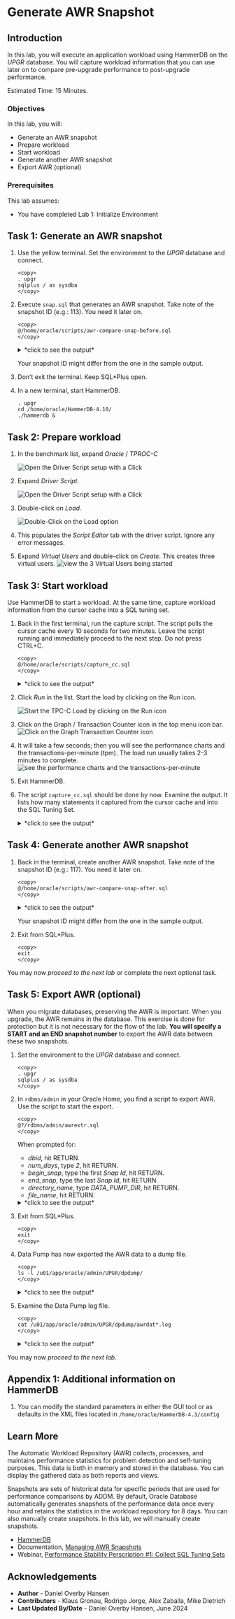 # Generate AWR Snapshot

## Introduction

In this lab, you will execute an application workload using HammerDB on the *UPGR* database. You will capture workload information that you can use later on to compare pre-upgrade performance to post-upgrade performance.

Estimated Time: 15 Minutes.

### Objectives

In this lab, you will:

- Generate an AWR snapshot
- Prepare workload
- Start workload
- Generate another AWR snapshot
- Export AWR (optional)

### Prerequisites

This lab assumes:

- You have completed Lab 1: Initialize Environment

## Task 1: Generate an AWR snapshot

1. Use the yellow terminal. Set the environment to the *UPGR* database and connect.

    ```
    <copy>
    . upgr
    sqlplus / as sysdba
    </copy>
    ```

2. Execute `snap.sql` that generates an AWR snapshot. Take note of the snapshot ID (e.g.: 113). You need it later on.

    ```
    <copy>
    @/home/oracle/scripts/awr-compare-snap-before.sql
    </copy>
    ```

    <details>
    <summary>*click to see the output*</summary>
    ``` text
    SQL> @/home/oracle/scripts/awr-compare-snap-before.sql
    -------------------------------------------
    - AWR Snapshot with Snap-ID: 113 created. -
    -------------------------------------------
    ```
    </details>

    Your snapshot ID might differ from the one in the sample output.

3. Don’t exit the terminal. Keep SQL*Plus open.

4. In a new terminal, start HammerDB.

    ```
    . upgr
    cd /home/oracle/HammerDB-4.10/
    ./hammerdb &
    ```

## Task 2: Prepare workload

1. In the benchmark list, expand *Oracle* / *TPROC-C*

    ![Open the Driver Script setup with a Click](./images/awr-snapshot-expand-list.png " ")

2. Expand *Driver Script*.

    ![Open the Driver Script setup with a Click](./images/awr-snapshot-expand-driver-script.png " ")

3. Double-click on *Load*.

    ![Double-Click on the Load option](./images/awr-snapshot-load-driver.png " ")

4. This populates the *Script Editor* tab with the driver script. Ignore any error messages.

5. Expand *Virtual Users* and double-click on *Create*. This creates three virtual users.
    ![view the 3 Virtual Users being started](./images/awr-snapshot-create-virtual-users.png " ")

## Task 3: Start workload

Use HammerDB to start a workload. At the same time, capture workload information from the cursor cache into a SQL tuning set.

1. Back in the first terminal, run the capture script. The script polls the cursor cache every 10 seconds for two minutes. Leave the script running and immediately proceed to the next step. Do not press CTRL+C.

    ```
    <copy>
    @/home/oracle/scripts/capture_cc.sql
    </copy>
    ```

    <details>
    <summary>*click to see the output*</summary>
    ``` text
    SQL> @/home/oracle/scripts/capture_cc.sql
    Dropping SQL Tuning Set, if exists

    PL/SQL procedure successfully completed.

    Creating SQL Tuning Set

    PL/SQL procedure successfully completed.

    Now polling the cursor cache for 180 seconds every 10 seconds ...
    You get control back in 180 seconds.
    Do not press CTRL+C
    ```
    </details>

2. Click *Run* in the list. Start the load by clicking on the Run icon.

    ![Start the TPC-C Load by clicking on the Run icon](./images/awr-snapshot-start-load.png " ")

3. Click on the Graph / Transaction Counter icon in the top menu icon bar.
    ![Click on the Graph Transaction Counter icon](./images/awr-snapshot-transact-counter.png " ")

4. It will take a few seconds; then you will see the performance charts and the transactions-per-minute (tpm). The load run usually takes 2-3 minutes to complete.
    ![see the performance charts and the transactions-per-minute](./images/awr-snapshot-transact-viewer.png " ")

5. Exit HammerDB.

6. The script `capture_cc.sql` should be done by now. Examine the output. It lists how many statements it captured from the cursor cache and into the SQL Tuning Set.

    <details>
    <summary>*click to see the output*</summary>
    ``` text
    SQL> @/home/oracle/scripts/capture_cc.sql
    Dropping SQL Tuning Set, if exists

    PL/SQL procedure successfully completed.

    Creating SQL Tuning Set

    PL/SQL procedure successfully completed.

    Now polling the cursor cache for 180 seconds every 10 seconds ...
    You get control back in 180 seconds.
    Do not press CTRL+C

    There are now 38 SQL Statements in this STS.

    PL/SQL procedure successfully completed.
    ```
    </details>

## Task 4: Generate another AWR snapshot

1. Back in the terminal, create another AWR snapshot. Take note of the snapshot ID (e.g.: 117). You need it later on.

    ```
    <copy>
    @/home/oracle/scripts/awr-compare-snap-after.sql
    </copy>
    ```

    <details>
    <summary>*click to see the output*</summary>
    ``` text
    SQL> @/home/oracle/scripts/awr-compare-snap-after.sql
    -------------------------------------------
    - AWR Snapshot with Snap-ID: 117 created. -
    -------------------------------------------
    ```
    </details>

    Your snapshot ID might differ from the one in the sample output.

2. Exit from SQL*Plus.

    ```
    <copy>
    exit
    </copy>
    ```

You may now *proceed to the next lab* or complete the next optional task.

## Task 5: Export AWR (optional)

When you migrate databases, preserving the AWR is important. When you upgrade, the AWR remains in the database. This exercise is done for protection but it is not necessary for the flow of the lab. **You will specify a START and an END snapshot number** to export the AWR data between these two snapshots.

1. Set the environment to the *UPGR* database and connect.

    ```
    <copy>
    . upgr
    sqlplus / as sysdba
    </copy>
    ```

2. In `rdbms/admin` in your Oracle Home, you find a script to export AWR. Use the script to start the export.

    ```
    <copy>
    @?/rdbms/admin/awrextr.sql
    </copy>
    ```
    When prompted for:
    * *dbid*, hit RETURN.
    * *num_days*, type *2*, hit RETURN.
    * *begin_snap*, type the first *Snap Id*, hit RETURN.
    * *end_snap*, type the last *Snap Id*, hit RETURN.
    * *directory\_name*, type *DATA\_PUMP\_DIR*, hit RETURN.
    * *file_name*, hit RETURN.

    <details>
    <summary>*click to see the output*</summary>
    ``` text
    SQL> @?/rdbms/admin/awrextr.sql
    #############
    AWR EXTRACT
    #############
    ####################################################################
    #  This script will extract the AWR data for a range of snapshots  #
    #  into a dump file.  The script will prompt users for the         #
    #  following information:                                          #
    #     (1) database id                                              #
    #     (2) snapshot range to extract                                #
    #     (3) name of directory object                                 #
    #     (4) name of dump file                                        #
    ####################################################################


    Databases in this Workload Repository schema
    ############################################

    DB Id             DB Name            Host
    ------------ ------------ ---------------
    * 72245725           UPGR hol.localdomain


    The default database id is the local one: '  72245725'.  To use this
    database id, press <return> to continue, otherwise enter an alternative.

    Enter value for dbid:

    Using	72245725 for Database ID


    Specify the number of days of snapshots to choose from
    ######################################################
    Entering the number of days (n) will result in the most recent
    (n) days of snapshots being listed.  Pressing <return> without
    specifying a number lists all completed snapshots.


    Enter value for num_days: 2

    Listing the last 2 days of Completed Snapshots

    DB Name        Snap Id       Snap Started
    ------------ --------- ------------------
    UPGR               111  06 Jul 2023 06:35
                       112  06 Jul 2023 06:37
                       113  06 Jul 2023 06:38
                       114  06 Jul 2023 08:00
                       115  06 Jul 2023 09:00
                       116  06 Jul 2023 10:00
                       117  06 Jul 2023 10:07
                       118  06 Jul 2023 11:00
                       119  06 Jul 2023 12:00
                       120  06 Jul 2023 12:15


    Specify the Begin and End Snapshot Ids
    ~~~~~~~~~~~~~~~~~~~~~~~~~~~~~~~~~~~~~~
    Enter value for begin_snap: 111
    Begin Snapshot Id specified: 111

    Enter value for end_snap: 120
    End   Snapshot Id specified: 120


    Specify the Directory Name
    ~~~~~~~~~~~~~~~~~~~~~~~~~~

    Directory Name                                      Directory Path
    --------------------- --------------------------------------------
    DATA1                                            /home/oracle/data
    DATA_PUMP_DIR                   /u01/app/oracle/admin/UPGR/dpdump/

    Choose a Directory Name from the above list (case-sensitive).

    Enter value for directory_name: DATA_PUMP_DIR

    Using the dump directory: DATA_PUMP_DIR

    Specify the Name of the Extract Dump File
    #########################################
    The prefix for the default dump file name is awrdat_111_120.
    To use this name, press <return> to continue, otherwise enter
    an alternative.

    Enter value for file_name:

    Using the dump file prefix: awrdat_111_120
    |
    | #############################################
    |  The AWR extract dump file will be located
    |  in the following directory/file:
    |   /u01/app/oracle/admin/UPGR/dpdump/
    |   awrdat_111_120.dmp
    | #############################################
    |
    |  *** AWR Extract Started ...
    |
    |  This operation will take a few moments. The
    |  progress of the AWR extract operation can be
    |  monitored in the following directory/file:
    |   /u01/app/oracle/admin/UPGR/dpdump/
    |   awrdat_111_120.log
    |

    End of AWR Extract
    ```
    </details>

3. Exit from SQL*Plus.

    ```
    <copy>
    exit
    </copy>
    ```

4. Data Pump has now exported the AWR data to a dump file.

    ```
    <copy>
    ls -l /u01/app/oracle/admin/UPGR/dpdump/
    </copy>
    ```

    <details>
    <summary>*click to see the output*</summary>
    ``` text
    $ ls -l /u01/app/oracle/admin/UPGR/dpdump/
    total 8940
    -rw-r-----. 1 oracle dba 9138176 Jul  6 12:28 awrdat_111_120.dmp
    -rw-r--r--. 1 oracle dba   14009 Jul  6 12:28 awrdat_111_120.log
    ```
    </details>

5. Examine the Data Pump log file.

    ```
    <copy>
    cat /u01/app/oracle/admin/UPGR/dpdump/awrdat*.log
    </copy>
    ```

    <details>
    <summary>*click to see the output*</summary>
    ``` text
    $     cat /u01/app/oracle/admin/UPGR/dpdump/awrdat*.log
    Starting "SYS"."SYS_EXPORT_TABLE_01":
    Startup took 1 seconds
    Estimate in progress using BLOCKS method...
    Processing object type TABLE_EXPORT/TABLE/TABLE_DATA
        Estimated 158 TABLE_DATA objects in 1 seconds
    Total estimation using BLOCKS method: 17.18 MB
    Processing object type TABLE_EXPORT/TABLE/TABLE
        Completed 133 TABLE objects in 10 seconds
    Processing object type TABLE_EXPORT/TABLE/CONSTRAINT/CONSTRAINT
        Completed 125 CONSTRAINT objects in 1 seconds
    Processing object type TABLE_EXPORT/TABLE/CONSTRAINT/REF_CONSTRAINT
        Completed 1 REF_CONSTRAINT objects in 0 seconds
    . . exported "SYS"."WRH$_SQL_PLAN"                       1.085 MB    2755 rows
    . . exported "SYS"."WRH$_SYSMETRIC_HISTORY"              313.7 KB    6420 rows
    . . exported "SYS"."WRH$_SQLTEXT"                        322.2 KB     293 rows
    . . exported "SYS"."WRH$_LATCH":"WRH$_LATCH_72245725_104"  293.0 KB    5820 rows
    . . exported "SYS"."WRH$_SQLSTAT":"WRH$_SQLSTA_72245725_104"  265.2 KB     892 rows
    . . exported "SYS"."WRH$_SYSMETRIC_SUMMARY"              128.7 KB    1580 rows
    . . exported "SYS"."WRH$_SYSSTAT":"WRH$_SYSSTA_72245725_104"  183.3 KB    6790 rows
    . . exported "SYS"."WRH$_PARAMETER":"WRH$_PARAME_72245725_104"  147.2 KB    3540 rows
    . . exported "SYS"."WRH$_ENQUEUE_STAT"                   42.17 KB     678 rows
    . . exported "SYS"."WRH$_EVENT_HISTOGRAM":"WRH$_EVENT__72245725_104"  78.17 KB    2384 rows
    . . exported "SYS"."WRH$_EVENT_NAME"                     102.7 KB    1367 rows
    . . exported "SYS"."WRH$_PARAMETER_NAME"                 121.9 KB    2923 rows
    . . exported "SYS"."WRH$_SEG_STAT":"WRH$_SEG_ST_72245725_104"  87.89 KB     556 rows
    . . exported "SYS"."WRH$_SQL_BIND_METADATA"              64.94 KB    1004 rows
    . . exported "SYS"."WRM$_SNAPSHOT_DETAILS"               38.50 KB     731 rows
    . . exported "SYS"."WRH$_ACTIVE_SESSION_HISTORY":"WRH$_ACTIVE_72245725_104"  90.96 KB     203 rows
    . . exported "SYS"."WRH$_BG_EVENT_SUMMARY"               22.57 KB     442 rows
    . . exported "SYS"."WRH$_MVPARAMETER":"WRH$_MVPARA_72245725_104"  36.62 KB     700 rows
    . . exported "SYS"."WRH$_ROWCACHE_SUMMARY":"WRH$_ROWCAC_72245725_104"  45.28 KB     570 rows
    . . exported "SYS"."WRH$_SERVICE_STAT":"WRH$_SERVIC_72245725_104"  44.30 KB    1120 rows
    . . exported "SYS"."WRH$_SHARED_POOL_ADVICE"             24.69 KB     307 rows
    . . exported "SYS"."WRH$_SYSTEM_EVENT":"WRH$_SYSTEM_72245725_104"  37.17 KB     668 rows
    . . exported "SYS"."WRH$_BUFFER_POOL_STATISTICS"         14.86 KB      10 rows
    . . exported "SYS"."WRH$_DATAFILE"                       8.109 KB       5 rows
    . . exported "SYS"."WRH$_DB_CACHE_ADVICE":"WRH$_DB_CAC_72245725_104"  23.40 KB     210 rows
    . . exported "SYS"."WRH$_DISPATCHER"                     8.960 KB      10 rows
    . . exported "SYS"."WRH$_FILESTATXS":"WRH$_FILEST_72245725_104"  13.34 KB      50 rows
    . . exported "SYS"."WRH$_INSTANCE_RECOVERY"              13.88 KB      10 rows
    . . exported "SYS"."WRH$_IOSTAT_DETAIL"                  15.07 KB      91 rows
    . . exported "SYS"."WRH$_IOSTAT_FILETYPE"                18.80 KB     120 rows
    . . exported "SYS"."WRH$_IOSTAT_FILETYPE_NAME"           6.148 KB      12 rows
    . . exported "SYS"."WRH$_IOSTAT_FUNCTION"                16.25 KB     140 rows
    . . exported "SYS"."WRH$_IOSTAT_FUNCTION_NAME"           6.132 KB      14 rows
    . . exported "SYS"."WRH$_JAVA_POOL_ADVICE"               13.21 KB     100 rows
    . . exported "SYS"."WRH$_LATCH_MISSES_SUMMARY":"WRH$_LATCH__72245725_104"  26.58 KB     332 rows
    . . exported "SYS"."WRH$_LATCH_NAME"                     31.11 KB     582 rows
    . . exported "SYS"."WRH$_LIBRARYCACHE"                   19.41 KB     167 rows
    . . exported "SYS"."WRH$_LOG"                            11.12 KB      30 rows
    . . exported "SYS"."WRH$_MEMORY_RESIZE_OPS"              10.25 KB       4 rows
    . . exported "SYS"."WRH$_MEM_DYNAMIC_COMP"               20.43 KB     160 rows
    . . exported "SYS"."WRH$_METRIC_NAME"                    31.12 KB     283 rows
    . . exported "SYS"."WRH$_MUTEX_SLEEP"                    10.39 KB      60 rows
    . . exported "SYS"."WRH$_OPTIMIZER_ENV"                  10.60 KB      19 rows
    . . exported "SYS"."WRH$_OSSTAT":"WRH$_OSSTAT_72245725_104"  12.18 KB     230 rows
    . . exported "SYS"."WRH$_OSSTAT_NAME"                    6.453 KB      23 rows
    . . exported "SYS"."WRH$_PGASTAT"                        12.74 KB     140 rows
    . . exported "SYS"."WRH$_PGA_TARGET_ADVICE"              15.62 KB     140 rows
    . . exported "SYS"."WRH$_PLAN_OPERATION_NAME"            9.507 KB     131 rows
    . . exported "SYS"."WRH$_PLAN_OPTION_NAME"               11.10 KB     188 rows
    . . exported "SYS"."WRH$_PROCESS_MEMORY_SUMMARY"         11.79 KB      40 rows
    . . exported "SYS"."WRH$_RESOURCE_LIMIT"                 10.13 KB      40 rows
    . . exported "SYS"."WRH$_SEG_STAT_OBJ"                   23.84 KB     163 rows
    . . exported "SYS"."WRH$_SERVICE_NAME"                   6.335 KB       4 rows
    . . exported "SYS"."WRH$_SERVICE_WAIT_CLASS":"WRH$_SERVIC_72245725_104"  18.03 KB     219 rows
    . . exported "SYS"."WRH$_SGA"                            8.031 KB      40 rows
    . . exported "SYS"."WRH$_SGASTAT":"WRH$_SGASTA_72245725_104"  17.65 KB     232 rows
    . . exported "SYS"."WRH$_SGA_TARGET_ADVICE"              9.773 KB      74 rows
    . . exported "SYS"."WRH$_SHARED_SERVER_SUMMARY"          13.32 KB      10 rows
    . . exported "SYS"."WRH$_SQLCOMMAND_NAME"                10.42 KB     165 rows
    . . exported "SYS"."WRH$_SQL_SUMMARY"                    7.773 KB      10 rows
    . . exported "SYS"."WRH$_SQL_WORKAREA_HISTOGRAM"         11.07 KB      76 rows
    . . exported "SYS"."WRH$_STAT_NAME"                      37.06 KB     696 rows
    . . exported "SYS"."WRH$_SYS_TIME_MODEL":"WRH$_SYS_TI_72245725_104"  11.93 KB     190 rows
    . . exported "SYS"."WRH$_TABLESPACE"                     7.679 KB       6 rows
    . . exported "SYS"."WRH$_TABLESPACE_SPACE_USAGE"         10.44 KB      60 rows
    . . exported "SYS"."WRH$_TABLESPACE_STAT":"WRH$_TABLES_72245725_104"  11.60 KB      50 rows
    . . exported "SYS"."WRH$_TEMPFILE"                       7.843 KB       1 rows
    . . exported "SYS"."WRH$_TEMPSTATXS"                     11.07 KB      10 rows
    . . exported "SYS"."WRH$_THREAD"                         8.609 KB      10 rows
    . . exported "SYS"."WRH$_TOPLEVELCALL_NAME"              9.718 KB     151 rows
    . . exported "SYS"."WRH$_UNDOSTAT"                       18.39 KB      34 rows
    . . exported "SYS"."WRH$_WAITSTAT":"WRH$_WAITST_72245725_104"  13.17 KB     180 rows
    . . exported "SYS"."WRM$_DATABASE_INSTANCE"              8.734 KB       1 rows
    . . exported "SYS"."WRM$_SNAPSHOT"                       10.80 KB      10 rows
    . . exported "SYS"."WRM$_WR_CONTROL"                     12.15 KB       1 rows
    . . exported "SYS"."WRH$_ACTIVE_SESSION_HISTORY":"WRH$_ACTIVE_SES_MXDB_MXSN"      0 KB       0 rows
    . . exported "SYS"."WRH$_ACTIVE_SESSION_HISTORY_BL"          0 KB       0 rows
    . . exported "SYS"."WRH$_BUFFERED_QUEUES"                    0 KB       0 rows
    . . exported "SYS"."WRH$_BUFFERED_SUBSCRIBERS"               0 KB       0 rows
    . . exported "SYS"."WRH$_CLUSTER_INTERCON"                   0 KB       0 rows
    . . exported "SYS"."WRH$_COMP_IOSTAT"                        0 KB       0 rows
    . . exported "SYS"."WRH$_CR_BLOCK_SERVER"                    0 KB       0 rows
    . . exported "SYS"."WRH$_CURRENT_BLOCK_SERVER"               0 KB       0 rows
    . . exported "SYS"."WRH$_DB_CACHE_ADVICE":"WRH$_DB_CACHE_AD_MXDB_MXSN"      0 KB       0 rows
    . . exported "SYS"."WRH$_DB_CACHE_ADVICE_BL"                 0 KB       0 rows
    . . exported "SYS"."WRH$_DLM_MISC":"WRH$_DLM_MISC_MXDB_MXSN"      0 KB       0 rows
    . . exported "SYS"."WRH$_DLM_MISC":"WRH$_DLM_MI_72245725_0"      0 KB       0 rows
    . . exported "SYS"."WRH$_DLM_MISC_BL"                        0 KB       0 rows
    . . exported "SYS"."WRH$_DYN_REMASTER_STATS"                 0 KB       0 rows
    . . exported "SYS"."WRH$_EVENT_HISTOGRAM":"WRH$_EVENT_HISTO_MXDB_MXSN"      0 KB       0 rows
    . . exported "SYS"."WRH$_EVENT_HISTOGRAM_BL"                 0 KB       0 rows
    . . exported "SYS"."WRH$_FILEMETRIC_HISTORY"                 0 KB       0 rows
    . . exported "SYS"."WRH$_FILESTATXS":"WRH$_FILESTATXS_MXDB_MXSN"      0 KB       0 rows
    . . exported "SYS"."WRH$_FILESTATXS_BL"                      0 KB       0 rows
    . . exported "SYS"."WRH$_IC_CLIENT_STATS"                    0 KB       0 rows
    . . exported "SYS"."WRH$_IC_DEVICE_STATS"                    0 KB       0 rows
    . . exported "SYS"."WRH$_INST_CACHE_TRANSFER":"WRH$_INST_CACHE_MXDB_MXSN"      0 KB       0 rows
    . . exported "SYS"."WRH$_INST_CACHE_TRANSFER":"WRH$_INST_C_72245725_0"      0 KB       0 rows
    . . exported "SYS"."WRH$_INST_CACHE_TRANSFER_BL"             0 KB       0 rows
    . . exported "SYS"."WRH$_INTERCONNECT_PINGS":"WRH$_IC_PINGS_MXDB_MXSN"      0 KB       0 rows
    . . exported "SYS"."WRH$_INTERCONNECT_PINGS":"WRH$_INTERC_72245725_0"      0 KB       0 rows
    . . exported "SYS"."WRH$_INTERCONNECT_PINGS_BL"              0 KB       0 rows
    . . exported "SYS"."WRH$_LATCH":"WRH$_LATCH_MXDB_MXSN"       0 KB       0 rows
    . . exported "SYS"."WRH$_LATCH_BL"                           0 KB       0 rows
    . . exported "SYS"."WRH$_LATCH_CHILDREN":"WRH$_LATCH_CHILD_MXDB_MXSN"      0 KB       0 rows
    . . exported "SYS"."WRH$_LATCH_CHILDREN":"WRH$_LATCH__72245725_0"      0 KB       0 rows
    . . exported "SYS"."WRH$_LATCH_CHILDREN_BL"                  0 KB       0 rows
    . . exported "SYS"."WRH$_LATCH_MISSES_SUMMARY":"WRH$_LATCH_MISSE_MXDB_MXSN"      0 KB       0 rows
    . . exported "SYS"."WRH$_LATCH_MISSES_SUMMARY_BL"            0 KB       0 rows
    . . exported "SYS"."WRH$_LATCH_PARENT":"WRH$_LATCH_PAREN_MXDB_MXSN"      0 KB       0 rows
    . . exported "SYS"."WRH$_LATCH_PARENT":"WRH$_LATCH__72245725_0"      0 KB       0 rows
    . . exported "SYS"."WRH$_LATCH_PARENT_BL"                    0 KB       0 rows
    . . exported "SYS"."WRH$_MEMORY_TARGET_ADVICE"               0 KB       0 rows
    . . exported "SYS"."WRH$_MTTR_TARGET_ADVICE"                 0 KB       0 rows
    . . exported "SYS"."WRH$_MVPARAMETER":"WRH$_MVPARAMETER_MXDB_MXSN"      0 KB       0 rows
    . . exported "SYS"."WRH$_MVPARAMETER_BL"                     0 KB       0 rows
    . . exported "SYS"."WRH$_OSSTAT":"WRH$_OSSTAT_MXDB_MXSN"      0 KB       0 rows
    . . exported "SYS"."WRH$_OSSTAT_BL"                          0 KB       0 rows
    . . exported "SYS"."WRH$_PARAMETER":"WRH$_PARAMETER_MXDB_MXSN"      0 KB       0 rows
    . . exported "SYS"."WRH$_PARAMETER_BL"                       0 KB       0 rows
    . . exported "SYS"."WRH$_PERSISTENT_QMN_CACHE"               0 KB       0 rows
    . . exported "SYS"."WRH$_PERSISTENT_QUEUES"                  0 KB       0 rows
    . . exported "SYS"."WRH$_PERSISTENT_SUBSCRIBERS"             0 KB       0 rows
    . . exported "SYS"."WRH$_ROWCACHE_SUMMARY":"WRH$_ROWCACHE_SU_MXDB_MXSN"      0 KB       0 rows
    . . exported "SYS"."WRH$_ROWCACHE_SUMMARY_BL"                0 KB       0 rows
    . . exported "SYS"."WRH$_RSRC_CONSUMER_GROUP"                0 KB       0 rows
    . . exported "SYS"."WRH$_RSRC_PLAN"                          0 KB       0 rows
    . . exported "SYS"."WRH$_RULE_SET"                           0 KB       0 rows
    . . exported "SYS"."WRH$_SEG_STAT":"WRH$_SEG_STAT_MXDB_MXSN"      0 KB       0 rows
    . . exported "SYS"."WRH$_SEG_STAT_BL"                        0 KB       0 rows
    . . exported "SYS"."WRH$_SERVICE_STAT":"WRH$_SERVICE_STAT_MXDB_MXSN"      0 KB       0 rows
    . . exported "SYS"."WRH$_SERVICE_STAT_BL"                    0 KB       0 rows
    . . exported "SYS"."WRH$_SERVICE_WAIT_CLASS":"WRH$_SERVICE_WAIT_MXDB_MXSN"      0 KB       0 rows
    . . exported "SYS"."WRH$_SERVICE_WAIT_CLASS_BL"              0 KB       0 rows
    . . exported "SYS"."WRH$_SESSMETRIC_HISTORY"                 0 KB       0 rows
    . . exported "SYS"."WRH$_SESS_TIME_STATS"                    0 KB       0 rows
    . . exported "SYS"."WRH$_SGASTAT":"WRH$_SGASTAT_MXDB_MXSN"      0 KB       0 rows
    . . exported "SYS"."WRH$_SGASTAT_BL"                         0 KB       0 rows
    . . exported "SYS"."WRH$_SQLSTAT":"WRH$_SQLSTAT_MXDB_MXSN"      0 KB       0 rows
    . . exported "SYS"."WRH$_SQLSTAT_BL"                         0 KB       0 rows
    . . exported "SYS"."WRH$_STREAMS_APPLY_SUM"                  0 KB       0 rows
    . . exported "SYS"."WRH$_STREAMS_CAPTURE"                    0 KB       0 rows
    . . exported "SYS"."WRH$_STREAMS_POOL_ADVICE"                0 KB       0 rows
    . . exported "SYS"."WRH$_SYSSTAT":"WRH$_SYSSTAT_MXDB_MXSN"      0 KB       0 rows
    . . exported "SYS"."WRH$_SYSSTAT_BL"                         0 KB       0 rows
    . . exported "SYS"."WRH$_SYSTEM_EVENT":"WRH$_SYSTEM_EVEN_MXDB_MXSN"      0 KB       0 rows
    . . exported "SYS"."WRH$_SYSTEM_EVENT_BL"                    0 KB       0 rows
    . . exported "SYS"."WRH$_SYS_TIME_MODEL":"WRH$_SYS_TIME_MO_MXDB_MXSN"      0 KB       0 rows
    . . exported "SYS"."WRH$_SYS_TIME_MODEL_BL"                  0 KB       0 rows
    . . exported "SYS"."WRH$_TABLESPACE_STAT":"WRH$_TABLESPACE_MXDB_MXSN"      0 KB       0 rows
    . . exported "SYS"."WRH$_TABLESPACE_STAT_BL"                 0 KB       0 rows
    . . exported "SYS"."WRH$_WAITCLASSMETRIC_HISTORY"            0 KB       0 rows
    . . exported "SYS"."WRH$_WAITSTAT":"WRH$_WAITSTAT_MXDB_MXSN"      0 KB       0 rows
    . . exported "SYS"."WRH$_WAITSTAT_BL"                        0 KB       0 rows
    . . exported "SYS"."WRM$_BASELINE_DETAILS"                   0 KB       0 rows
    . . exported "SYS"."WRM$_BASELINE_TEMPLATE"                  0 KB       0 rows
    . . exported "SYS"."WRM$_COLORED_SQL"                        0 KB       0 rows
    . . exported "SYS"."WRM$_SNAP_ERROR"                         0 KB       0 rows
        Completed 158 TABLE_EXPORT/TABLE/TABLE_DATA objects in 8 seconds
    Master table "SYS"."SYS_EXPORT_TABLE_01" successfully loaded/unloaded
    ******************************************************************************
    Dump file set for SYS.SYS_EXPORT_TABLE_01 is:
    /u01/app/oracle/admin/UPGR/dpdump/awrdat_111_120.dmp
    Job "SYS"."SYS_EXPORT_TABLE_01" successfully completed at Thu Jul 6 12:28:31 2023 elapsed 0 00:00:22
    ```
    </details>

You may now *proceed to the next lab*.

## Appendix 1: Additional information on HammerDB

1. You can modify the standard parameters in either the GUI tool or as defaults in the XML files located in `/home/oracle/HammerDB-4.3/config`

## Learn More

The Automatic Workload Repository (AWR) collects, processes, and maintains performance statistics for problem detection and self-tuning purposes. This data is both in memory and stored in the database. You can display the gathered data as both reports and views.

Snapshots are sets of historical data for specific periods that are used for performance comparisons by ADDM. By default, Oracle Database automatically generates snapshots of the performance data once every hour and retains the statistics in the workload repository for 8 days. You can also manually create snapshots. In this lab, we will manually create snapshots.

* [HammerDB](https://www.hammerdb.com/)
* Documentation, [Managing AWR Snapshots](https://docs.oracle.com/en/database/oracle/oracle-database/19/tgdba/gathering-database-statistics.html#GUID-144711F9-85AE-4281-B548-3E01280F9A56)
* Webinar, [Performance Stability Perscription #1: Collect SQL Tuning Sets](https://www.youtube.com/watch?v=qCt1_Fc3JRs&t=3969s)

## Acknowledgements
* **Author** - Daniel Overby Hansen
* **Contributors** - Klaus Gronau, Rodrigo Jorge, Alex Zaballa, Mike Dietrich
* **Last Updated By/Date** - Daniel Overby Hansen, June 2024
